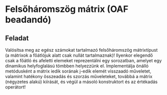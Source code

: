 # Felsőháromszög mátrix (OAF beadandó)
## Feladat
Valósítsa meg az egész számokat tartalmazó felsőháromszög mátrixtípust (a mátrixok a főátlójuk alatt csak nullát tartalmaznak)! Ilyenkor elegendő csak a főátló és afeletti elemeket reprezentálni egy sorozatban, amelyet egy dinamikus helyfoglalású tömbben helyezzünk el. Implementálja önálló metódusként a mátrix iedik sorának j-edik elemét visszaadó műveletet, valamint hatékony összeadás és szorzás műveleteket, továbbá a mátrix (négyzetes alakú) kiírását, és végül a másoló konstruktort és az értékadás operátort! 
